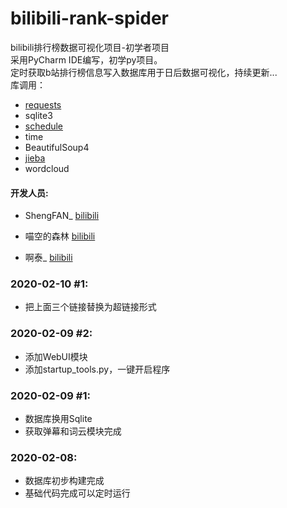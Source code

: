 # bilibili-rank-spider
bilibili排行榜数据可视化项目-初学者项目  
采用PyCharm IDE编写，初学py项目。  
定时获取b站排行榜信息写入数据库用于日后数据可视化，持续更新...  
库调用：
 - [requests](https://github.com/psf/requests "Github")
 - sqlite3
 - [schedule](https://github.com/dbader/schedule "Github")
 - time
 - BeautifulSoup4
 - [jieba](https://github.com/LiveMirror/jieba "Github")
 - wordcloud

#### 开发人员:  
 - ShengFAN_ [bilibili](https://space.bilibili.com/496636524 "前往他的bilibili")

 - 喵空的森林 [bilibili](https://space.bilibili.com/34476349 "前往他的bilibili")

 - 啊泰_ [bilibili](https://space.bilibili.com/23106193 "前往他的bilibili")

### 2020-02-10 #1:
 - 把上面三个链接替换为超链接形式


### 2020-02-09 #2:
 - 添加WebUI模块
 - 添加startup_tools.py，一键开启程序


### 2020-02-09 #1:  
 - 数据库换用Sqlite  
 - 获取弹幕和词云模块完成  


### 2020-02-08:  
 - 数据库初步构建完成   
 - 基础代码完成可以定时运行  
